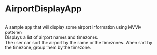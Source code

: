 # AirportDisplayApp
</br>
A sample app that will display some airport information using MVVM patteren
</br>
Displays a list of airport names and timezones. 
</br>
The user can sort the airport by the name or the timezones. When sort by the timezone, group them by the timezone.

